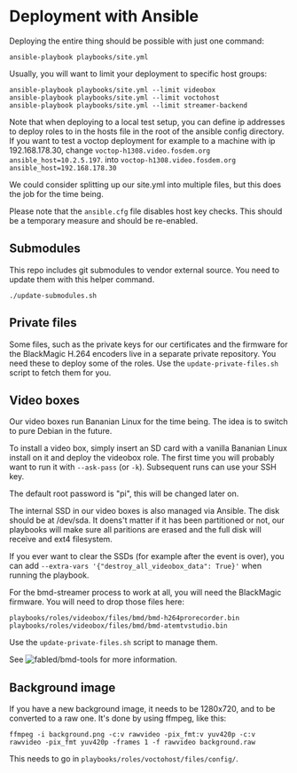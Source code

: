 # Deployment with Ansible

Deploying the entire thing should be possible with just one command:

    ansible-playbook playbooks/site.yml

Usually, you will want to limit your deployment to specific host groups:

    ansible-playbook playbooks/site.yml --limit videobox
    ansible-playbook playbooks/site.yml --limit voctohost
    ansible-playbook playbooks/site.yml --limit streamer-backend
    
Note that when deploying to a local test setup, you can define ip addresses to deploy roles to in the hosts file in the root of the ansible config directory. If you want to test a voctop deployment for example to a machine with ip 192.168.178.30, change
    `voctop-h1308.video.fosdem.org ansible_host=10.2.5.197`.
into
    `voctop-h1308.video.fosdem.org ansible_host=192.168.178.30`

We could consider splitting up our site.yml into multiple files, but this does
the job for the time being.

Please note that the `ansible.cfg` file disables host key checks. This should be
a temporary measure and should be re-enabled.

## Submodules

This repo includes git submodules to vendor external source.  You need to update them with this helper command.

    ./update-submodules.sh

## Private files

Some files, such as the private keys for our certificates and the firmware for
the BlackMagic H.264 encoders live in a separate private repository. You need
these to deploy some of the roles. Use the `update-private-files.sh` script to
fetch them for you.

## Video boxes

Our video boxes run Bananian Linux for the time being. The idea is to switch to
pure Debian in the future.

To install a video box, simply insert an SD card with a vanilla Bananian Linux
install on it and deploy the videobox role. The first time you will probably
want to run it with `--ask-pass` (or `-k`). Subsequent runs can use your SSH
key.

The default root password is "pi", this will be changed later on.

The internal SSD in our video boxes is also managed via Ansible. The disk should
be at /dev/sda. It doens't matter if it has been partitioned or not, our
playbooks will make sure all paritions are erased and the full disk will receive
and ext4 filesystem.

If you ever want to clear the SSDs (for example after the event is over), you
can add `--extra-vars '{"destroy_all_videobox_data": True}'` when running the
playbook.

For the bmd-streamer process to work at all, you will need the BlackMagic
firmware. You will need to drop those files here:

    playbooks/roles/videobox/files/bmd/bmd-h264prorecorder.bin
    playbooks/roles/videobox/files/bmd/bmd-atemtvstudio.bin

Use the `update-private-files.sh` script to manage them.

See ![fabled/bmd-tools](https://github.com/fabled/bmd-tools) for more
information.

## Background image

If you have a new background image, it needs to be 1280x720, and to be
converted to a raw one. It's done by using ffmpeg, like this:

`ffmpeg -i background.png -c:v rawvideo -pix_fmt:v yuv420p -c:v rawvideo -pix_fmt yuv420p -frames 1 -f rawvideo background.raw`

This needs to go in `playbooks/roles/voctohost/files/config/`.
